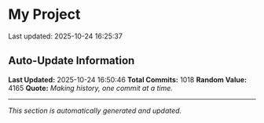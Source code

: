 # My Project


Last updated: 2025-10-24 16:25:37

































































































































































































































































































































































































































































































































































































































































































































































































































































































































































































































































































































































































































































































































































































































































## Auto-Update Information

**Last Updated:** 2025-10-24 16:50:46
**Total Commits:** 1018
**Random Value:** 4165
**Quote:** _Making history, one commit at a time._

---
_This section is automatically generated and updated._